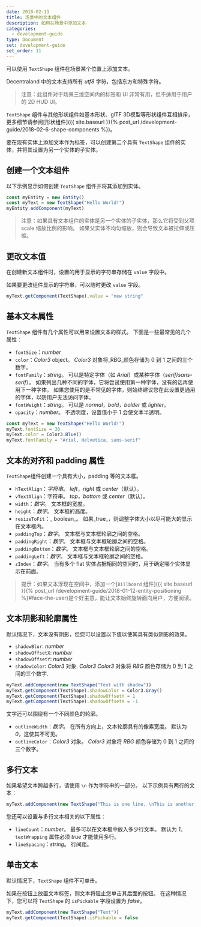 ```yaml
---
date: 2018-02-11
title: 场景中的文本组件
description: 如何在场景中添加文本
categories:
  - development-guide
type: Document
set: development-guide
set_order: 11
---
```


可以使用 `TextShape` 组件在场景某个位置上添加文本。

Decentraland 中的文本支持所有 _utf8_ 字符，包括东方和特殊字符。

> 注意：此组件对于场景三维空间内的标签和 UI 非常有用，但不适用于用户的 2D HUD UI。

`TextShape` 组件与其他形状组件如基本形状、glTF 3D模型等形状组件互相排斥，更多细节请参阅[形状组件]({{ site.baseurl }}{% post_url /development-guide/2018-02-6-shape-components %})。

要在现有实体上添加文本作为标签，可以创建第二个具有 `TextShape` 组件的实体，并将其设置为另一个实体的子实体。

## 创建一个文本组件

以下示例显示如何创建 `TextShape` 组件并将其添加到实体。

```ts
const myEntity = new Entity()
const myText = new TextShape("Hello World!")
myEntity.addComponent(myText)
```

> 注意：如果具有文本组件的实体是另一个实体的子实体，那么它将受到父项 scale 缩放比例的影响。 如果父实体不均匀缩放，则会导致文本被拉伸或压缩。

## 更改文本值

在创建新文本组件时，设置的用于显示的字符串存储在 `value` 字段中。

如果要更改组件显示的字符串，可以随时更改 `value` 字段。

```ts
myText.getComponent(TextShape).value = "new string"
```

## 基本文本属性

`TextShape` 组件有几个属性可以用来设置文本的样式。 下面是一些最常见的几个属性：

- `fontSize`：_number_
- `color`：_Color3_ object。 _Color3_ 对象将_RBG_颜色存储为 0 到 1 之间的三个数字。
- `fontFamily`：_string_。 可以是特定字体（如 _Arial_）或某种字体（_serif_/_sans-serif_）。 如果列出几种不同的字体，它将尝试使用第一种字体，没有的话再使用下一种字体。 如果您使用的是不常见的字体，则始终建议您在此设置更通用的字体，以防用户无法访问字体。
- `fontWeight`：_string_。 可以是 _normal_，_bold_，_bolder_ 或 _lighter_。
- `opacity`：_number_。 不透明度，设置值小于 1 会使文本半透明。

```ts
const myText = new TextShape("Hello World!")
myText.fontSize = 30
myText.color = Color3.Blue()
myText.fontFamily = "Arial, Helvetica, sans-serif"
```

## 文本的对齐和 padding 属性

`TextShape`组件创建一个具有大小，padding 等的文本框。

- `hTextAlign`：_字符串_。 _left_，_right_ 或 _center_（默认）。
- `vTextAlign`：字符串。 _top_，_bottom_ 或 _center_（默认）。
- `width`：_数字_。 文本框的宽度。
- `height`：_数字_。 文本框的高度。
- `resizeToFit`：_ boolean_。 如果_true_，则调整字体大小以尽可能大的显示在文本框内。
- `paddingTop`：_数字_。 文本框与文本框轮廓之间的空格。
- `paddingRight`：_数字_。 文本框与文本框轮廓之间的空格。
- `paddingBottom`：_数字_。 文本框与文本框轮廓之间的空格。
- `paddingLeft`：_数字_。 文本框与文本框轮廓之间的空格。
- `zIndex`：_数字_。 当有多个 flat 实体占据相同的空间时，用于确定哪个实体显示在前面。

> 提示：如果文本浮现在空间中，添加一个[`Billboard` 组件]({{ site.baseurl }}{% post_url /development-guide/2018-01-12-entity-positioning %}#face-the-user)是个好主意，能让文本始终旋转面向用户，方便阅读。

## 文本阴影和轮廓属性

默认情况下，文本没有阴影，但您可以设置以下值以使其具有类似阴影的效果。

- `shadowBlur`: _number_
- `shadowOffsetX`: _number_
- `shadowOffsetY`: _number_
- `shadowColor`: _Color3_ 对象. _Color3_ _Color3_ 对象将 _RBG_ 颜色存储为 0 到 1 之间的三个数字.

```ts
myText.addComponent(new TextShape("Text with shadow"))
myText.getComponent(TextShape).shadowColor = Color3.Gray()
myText.getComponent(TextShape).shadowOffsetY = 1
myText.getComponent(TextShape).shadowOffsetX = -1
```

文字还可以围绕有一个不同颜色的轮廓。

- `outlineWidth`：_数字_。 在所有方向上，文本轮廓具有的像素宽度。 默认为 _0_，这使其不可见。
- `outlineColor`：_Color3_ 对象。 _Color3_ 对象将 _RBG_ 颜色存储为 0 到 1 之间的三个数字。

## 多行文本

如果希望文本跨越多行，请使用 `\n` 作为字符串的一部分。 以下示例具有两行的文本：

```ts
myText.addComponent(new TextShape("This is one line. \nThis is another line"))
```

您还可以设置与多行文本相关的以下属性：

- `lineCount`：_number_。 最多可以在文本框中放入多少行文本。 默认为 _1_。 `textWrapping` 属性必须 _true_ 才能使用多行。
- `lineSpacing`：_string_。 行间距。

## 单击文本

默认情况下，`TextShape` 组件不可单击。

如果在按钮上放置文本标签，则文本将阻止您单击其后面的按钮。 在这种情况下，您可以将 `TextShape` 的 `isPickable` 字段设置为 _false_。

  ```ts
 myText.addComponent(new TextShape("Text"))
 myText.getComponent(TextShape).isPickable = false
 ```